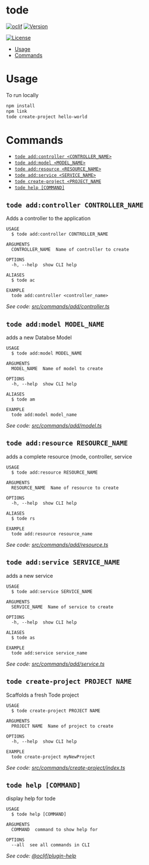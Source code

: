 **tode**
====



[![oclif](https://img.shields.io/badge/cli-oclif-brightgreen.svg)](https://oclif.io)
[![Version](https://img.shields.io/npm/v/tode.svg)](https://npmjs.org/package/tode-cli)
<!-- [![Downloads/week](https://img.shields.io/npm/dw/tode.svg)](https://npmjs.org/package/tode) -->
[![License](https://img.shields.io/npm/l/tode.svg)](https://github.com/tode/tode/blob/master/package.json)

<!-- toc -->
* [Usage](#usage)
* [Commands](#commands)
<!-- tocstop -->
# **Usage**
<!-- usage -->
To run locally

``` bash
npm install
npm link
tode create-project hello-world
```
<!-- usagestop -->
# **Commands**
<!-- commands -->
* [`tode add:controller <CONTROLLER_NAME>`](#tode-addcontroller-controller_name)
* [`tode add:model <MODEL_NAME>`](#tode-addmodel-model_name)
* [`tode add:resource <RESOURCE_NAME>`](#tode-addresource-resource_name)
* [`tode add:service <SERVICE_NAME>`](#tode-addservice-service_name)
* [`tode create-project <PROJECT_NAME`](#tode-create-project-project-name)
* [`tode help [COMMAND]`](#tode-help-command)

## `tode add:controller CONTROLLER_NAME`

Adds a controller to the application

```
USAGE
  $ tode add:controller CONTROLLER_NAME

ARGUMENTS
  CONTROLLER_NAME  Name of controller to create

OPTIONS
  -h, --help  show CLI help

ALIASES
  $ tode ac

EXAMPLE
  tode add:controller <controller_name>
```

_See code: [src/commands/add/controller.ts](https://github.com/tode/tode/blob/v0.0.0/src/commands/add/controller.ts)_

## `tode add:model MODEL_NAME`

adds a new Databse Model

```
USAGE
  $ tode add:model MODEL_NAME

ARGUMENTS
  MODEL_NAME  Name of model to create

OPTIONS
  -h, --help  show CLI help

ALIASES
  $ tode am

EXAMPLE
  tode add:model model_name
```

_See code: [src/commands/add/model.ts](https://github.com/tode/tode/blob/v0.0.0/src/commands/add/model.ts)_

## `tode add:resource RESOURCE_NAME`

adds a complete resource (mode, controller, service

```
USAGE
  $ tode add:resource RESOURCE_NAME

ARGUMENTS
  RESOURCE_NAME  Name of resource to create

OPTIONS
  -h, --help  show CLI help

ALIASES
  $ tode rs

EXAMPLE
  tode add:resource resource_name
```

_See code: [src/commands/add/resource.ts](https://github.com/tode/tode/blob/v0.0.0/src/commands/add/resource.ts)_

## `tode add:service SERVICE_NAME`

adds a new service

```
USAGE
  $ tode add:service SERVICE_NAME

ARGUMENTS
  SERVICE_NAME  Name of service to create

OPTIONS
  -h, --help  show CLI help

ALIASES
  $ tode as

EXAMPLE
  tode add:service service_name
```

_See code: [src/commands/add/service.ts](https://github.com/tode/tode/blob/v0.0.0/src/commands/add/service.ts)_

## `tode create-project PROJECT NAME`

Scaffolds a fresh Tode project

```
USAGE
  $ tode create-project PROJECT NAME

ARGUMENTS
  PROJECT NAME  Name of project to create

OPTIONS
  -h, --help  show CLI help

EXAMPLE
  tode create-project myNewProject
```

_See code: [src/commands/create-project/index.ts](https://github.com/tode/tode/blob/v0.0.0/src/commands/create-project/index.ts)_

## `tode help [COMMAND]`

display help for tode

```
USAGE
  $ tode help [COMMAND]

ARGUMENTS
  COMMAND  command to show help for

OPTIONS
  --all  see all commands in CLI
```

_See code: [@oclif/plugin-help](https://github.com/oclif/plugin-help/blob/v3.2.2/src/commands/help.ts)_
<!-- commandsstop -->
